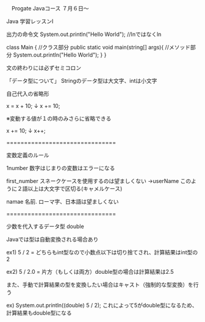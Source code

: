 
　Progate Javaコース
  ７月６日〜


Java 学習レッスンⅠ

出力の命令文
System.out.println("Hello World");     //Inではなくln

class Main {                                //クラス部分
  public static void main(string[] args){   //メソッド部分
    System.out.println("Hello World");
  }
}

文の終わりには必ずセミコロン


「データ型について」
Stringのデータ型は大文字、intは小文字



自己代入の省略形

x = x + 10;
↓
x += 10;

※変動する値が１の時のみさらに省略できる

x += 10;
↓
x++;


===============================

変数定義のルール

1number 数字はじまりの変数はエラーになる

first_number スネークケースを使用するのは望ましくない
→userName このように２語以上は大文字で区切る(キャメルケース)

namae
名前.    ローマ字、日本語は望ましくない

===============================


少数を代入するデータ型
double

Javaでは型は自動変換される場合あり

ex1) 5 / 2 = どちらもint型なので小数点以下は切り捨てされ、計算結果はint型の2

ex2) 5 / 2.0 = 片方（もしくは両方）double型の場合は計算結果は2.5

また、手動で計算結果の型を変換したい場合はキャスト（強制的な型変換）を行う

ex) System.out.println((double) 5 / 2);  これによって5がdouble型になるため、計算結果もdouble型になる





